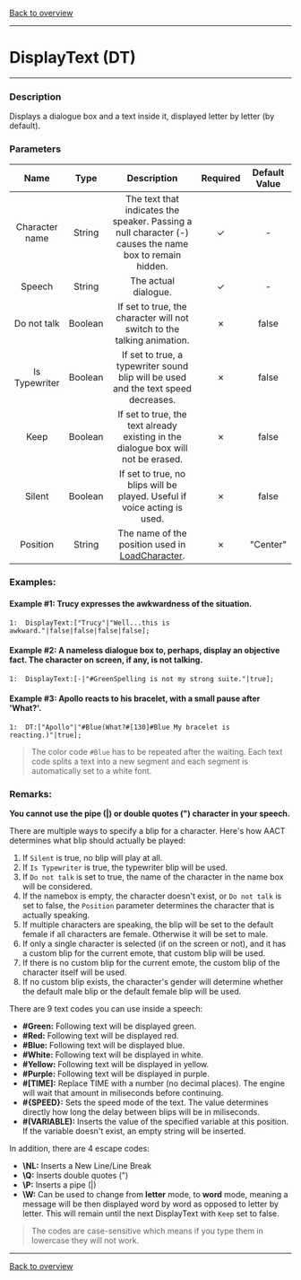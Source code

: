 [Back to overview](index.md)

---
# DisplayText (DT)
---
### Description
Displays a dialogue box and a text inside it, displayed letter by letter (by default).

### Parameters

|Name|Type|Description|Required|Default Value|
|:---:|:---:|:---:|:---:|:---:|
|Character name|String|The text that indicates the speaker. Passing a null character (-) causes the name box to remain hidden.|✓|-|
|Speech|String|The actual dialogue.|✓|-|
|Do not talk|Boolean|If set to true, the character will not switch to the talking animation.|✗|false|
|Is Typewriter|Boolean|If set to true, a typewriter sound blip will be used and the text speed decreases.|✗|false|
|Keep|Boolean|If set to true, the text already existing in the dialogue box will not be erased.|✗|false|
|Silent|Boolean|If set to true, no blips will be played. Useful if voice acting is used.|✗|false|
|Position|String|The name of the position used in [LoadCharacter](LoadCharacter.md).|✗|"Center"|

### Examples:
#### Example #1: Trucy expresses the awkwardness of the situation.
```
1:  DisplayText:["Trucy"|"Well...this is awkward."|false|false|false|false];
```

#### Example #2: A nameless dialogue box to, perhaps, display an objective fact. The character on screen, if any, is not talking.
```
1:  DisplayText:[-|"#GreenSpelling is not my strong suite."|true];
```

#### Example #3: Apollo reacts to his bracelet, with a small pause after 'What?'.
```
1:  DT:["Apollo"|"#Blue(What?#[130]#Blue My bracelet is reacting.)"|true];
```

> The color code `#Blue` has to be repeated after the waiting. Each text code splits a text into a new segment and each segment is automatically set to a white font.

### Remarks:
**You cannot use the pipe (\|) or double quotes (") character in your speech.**

There are multiple ways to specify a blip for a character. Here's how AACT determines what blip should actually be played:
1. If `Silent` is true, no blip will play at all.
2. If `Is Typewriter` is true, the typewriter blip will be used.
3. If `Do not talk` is set to true, the name of the character in the name box will be considered.
4. If the namebox is empty, the character doesn't exist, or `Do not talk` is set to false, the `Position` parameter determines the character that is actually speaking.
5.  If multiple characters are speaking, the blip will be set to the default female if all characters are female. Otherwise it will be set to male.
6. If only a single character is selected (if on the screen or not), and it has a custom blip for the current emote, that custom blip will be used.
7. If there is no custom blip for the current emote, the custom blip of the character itself will be used.
8. If no custom blip exists, the character's gender will determine whether the default male blip or the default female blip will be used.

There are 9 text codes you can use inside a speech:  
- **#Green:** Following text will be displayed green.  
- **#Red:** Following text will be displayed red.  
- **#Blue:** Following text will be displayed blue.  
- **#White:** Following text will be displayed in white.  
- **#Yellow:** Following text will be displayed in yellow.  
- **#Purple:** Following text will be displayed in purple.  
- **#[TIME]:** Replace TIME with a number (no decimal places). The engine will wait that amount in miliseconds before continuing.  
- **#{SPEED}:** Sets the speed mode of the text. The value determines directly how long the delay between blips will be in miliseconds.  
- **#(VARIABLE):** Inserts the value of the specified variable at this position. If the variable doesn't exist, an empty string will be inserted.

In addition, there are 4 escape codes:
- **\NL:** Inserts a New Line/Line Break
- **\Q:** Inserts double quotes (")
- **\P:** Inserts a pipe (\|)
- **\W:** Can be used to change from **letter** mode, to **word** mode, meaning a message will be then displayed word by word as opposed to letter by letter. This will remain until the next DisplayText with `Keep` set to false.

> The codes are case-sensitive which means if you type them in lowercase they will not work. 

---
[Back to overview](index.md)